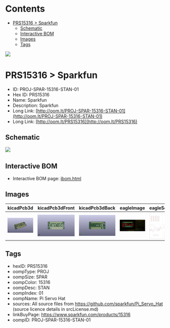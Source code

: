 



Contents
========

* [PRS15316 > Sparkfun](#prs15316--sparkfun)
	* [Schematic](#schematic)
	* [Interactive BOM](#interactive-bom)
	* [Images](#images)
	* [Tags](#tags)
  
![][im]
# PRS15316 > Sparkfun

- ID: PROJ-SPAR-15316-STAN-01
- Hex ID: PRS15316
- Name: Sparkfun
- Description: Sparkfun
- Long Link: [http://oom.lt/PROJ-SPAR-15316-STAN-01](http://oom.lt/PROJ-SPAR-15316-STAN-01)
- Long Link: [http://oom.lt/PRS15316](http://oom.lt/PRS15316)

## Schematic
  
![][schem]
## Interactive BOM

- Interactive BOM page: [ibom.html](https://htmlpreview.github.io/?https://github.com/oomlout/oomlout_OOMP_projects/blob/main/PROJ-SPAR-15316-STAN-01/kicad/bom/ibom.html)

## Images
  
  

|kicadPcb3d|kicadPcb3dFront|kicadPcb3dBack|eagleImage|eagleSchemImage|
| :---: | :---: | :---: | :---: | :---: |
|[![kicadPcb3d](kicadPcb3d_140.png)](kicadPcb3d.png)|[![kicadPcb3dFront](kicadPcb3dFront_140.png)](kicadPcb3dFront.png)|[![kicadPcb3dBack](kicadPcb3dBack_140.png)](kicadPcb3dBack.png)|[![eagleImage](eagleImage_140.png)](eagleImage.png)|[![eagleSchemImage](eagleSchemImage_140.png)](eagleSchemImage.png)|

## Tags

- hexID: PRS15316
- oompType: PROJ
- oompSize: SPAR
- oompColor: 15316
- oompDesc: STAN
- oompIndex: 01
- oompName: Pi Servo Hat
- sources: All source files from https://github.com/sparkfun/Pi_Servo_Hat (source licence details in srcLicense.md)
- linkBuyPage: https://www.sparkfun.com/products/15316
- oompID: PROJ-SPAR-15316-STAN-01



[im]: kicadPcb3d_450.png
[schem]: eagleSchemImage.png
